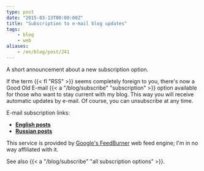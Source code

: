 ```yaml
---
type: post
date: "2015-03-13T00:00:00Z"
title: "Subscription to e-mail blog updates"
tags:
    - blog
    - web
aliases:
    - /en/blog/post/241
---
```


A short announcement about a new subscription option.

If the term {{< fl "RSS" >}} seems completely foreign to you, there's now a Good Old E-mail {{< a "/blog/subscribe" "subscription" >}} option available for those who want to stay current with my blog. This way you will receive automatic updates by e-mail. Of course, you can unsubscribe at any time.

<!--more-->

E-mail subscription links:

* **[English posts](https://feedburner.google.com/fb/a/mailverify?uri=yktoo_en&loc=en_US)**
* **[Russian posts](https://feedburner.google.com/fb/a/mailverify?uri=yktoo_ru&loc=en_US)**

This service is provided by [Google's FeedBurner](https://feedburner.google.com/) web feed engine; I'm in no way affiliated with it.

See also {{< a "/blog/subscribe" "all subscription options" >}}.
